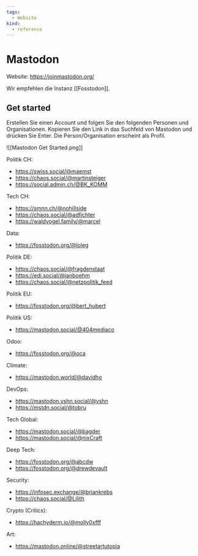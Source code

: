 ```yaml
---
tags:
  - Website
kind:
  - reference
---
```


# Mastodon

Website: <https://joinmastodon.org/>

Wir empfehlen die Instanz [[Fosstodon]].

## Get started

Erstellen Sie einen Account und folgen Sie den folgenden Personen und Organisationen. Kopieren Sie den Link in das Suchfeld von Mastodon und drücken Sie Enter. Die Person/Organisation erscheint als Profil.

![[Mastodon Get Started.png]]

Politik CH:

* <https://swiss.social/@maemst>
* <https://chaos.social/@martinsteiger>
* <https://social.admin.ch/@BK_KOMM>

Tech CH:

* <https://smnn.ch/@nohillside>
* <https://chaos.social/@adfichter>
* <https://waldvogel.family/@marcel>

Data:

* <https://fosstodon.org/@loleg>

Politik DE:

* <https://chaos.social/@fragdenstaat>
* <https://edi.social/@janboehm>
* <https://chaos.social/@netzpolitik_feed>

Politik EU:

* <https://fosstodon.org/@bert_hubert>

Politik US:

* <https://mastodon.social/@404mediaco>

Odoo:

* <https://fosstodon.org/@oca>

Climate:

* <https://mastodon.world/@davidho>

DevOps:

* <https://mastodon.vshn.social/@vshn>
* <https://mstdn.social/@tobru>

Tech Global:

* <https://mastodon.social/@bagder>
* <https://mastodon.social/@nixCraft>

Deep Tech:

* <https://fosstodon.org/@abcdw>
* <https://fosstodon.org/@drewdevault>

Security:

* <https://infosec.exchange/@briankrebs>
* <https://chaos.social/@Lilith>

Crypto (Critics):

* <https://hachyderm.io/@molly0xfff>

Art:

* <https://mastodon.online/@streetartutopia>
